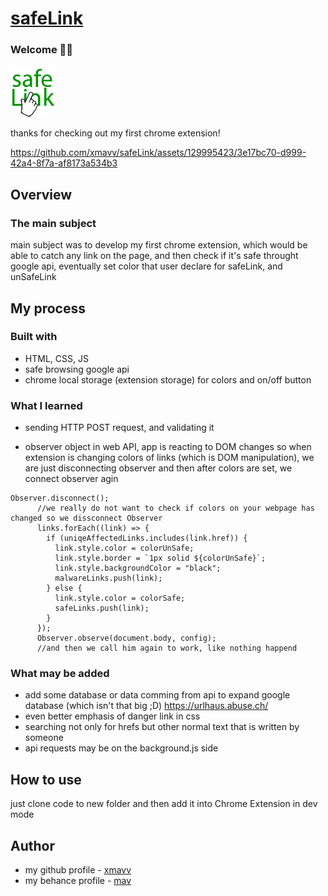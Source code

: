 # [safeLink]()

### Welcome 👨‍💻

![safeLink icon](./icon.png)

thanks for checking out my first chrome extension!

https://github.com/xmavv/safeLink/assets/129995423/3e17bc70-d999-42a4-8f7a-af8173a534b3

## Overview

### The main subject

main subject was to develop my first chrome extension, which would be able to catch any link on the page, and then check if it's safe throught google api, eventually set color that user declare for safeLink, and unSafeLink

## My process

### Built with

- HTML, CSS, JS
- safe browsing google api
- chrome local storage (extension storage) for colors and on/off button

### What I learned

- sending HTTP POST request, and validating it

- observer object in web API, app is reacting to DOM changes so when extension is changing colors of links (which is DOM manipulation), we are just disconnecting observer and then after colors are set, we connect observer agin

```
Observer.disconnect();
      //we really do not want to check if colors on your webpage has changed so we dissconnect Observer
      links.forEach((link) => {
        if (uniqeAffectedLinks.includes(link.href)) {
          link.style.color = colorUnSafe;
          link.style.border = `1px solid ${colorUnSafe}`;
          link.style.backgroundColor = "black";
          malwareLinks.push(link);
        } else {
          link.style.color = colorSafe;
          safeLinks.push(link);
        }
      });
      Observer.observe(document.body, config);
      //and then we call him again to work, like nothing happend
```

### What may be added

- add some database or data comming from api to expand google database (which isn't that big ;D) https://urlhaus.abuse.ch/
- even better emphasis of danger link in css
- searching not only for hrefs but other normal text that is written by someone
- api requests may be on the background.js side

## How to use

just clone code to new folder and then add it into Chrome Extension in dev mode

## Author

- my github profile - [xmavv](https://github.com/xmavv)
- my behance profile - [mav](https://www.behance.net/mavrgb)
